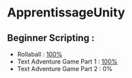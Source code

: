 # ApprentissageUnity

## Beginner Scripting :
* Rollaball : [100%](https://github.com/ValentinZeller/ApprentissageUnity/tree/rollaball)
* Text Adventure Game Part 1 : [100%](https://github.com/ValentinZeller/ApprentissageUnity/tree/text_adventure_part1)
*  Text Adventure Game Part 2 : 0%
